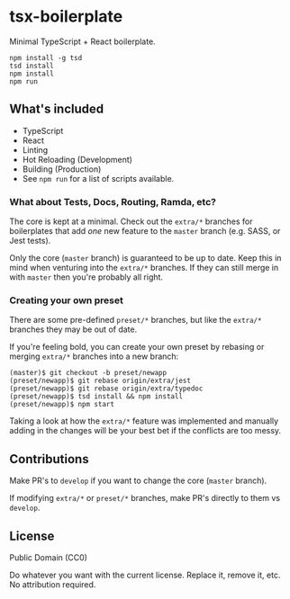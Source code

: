 # tsx-boilerplate

Minimal TypeScript + React boilerplate.

```
npm install -g tsd
tsd install
npm install
npm run
```

## What's included

- TypeScript
- React
- Linting
- Hot Reloading (Development)
- Building (Production)
- See `npm run` for a list of scripts available.

### What about Tests, Docs, Routing, Ramda, etc?

The core is kept at a minimal. Check out the `extra/*` branches for
boilerplates that add _one_ new feature to the `master` branch
(e.g. SASS, or Jest tests).

Only the core (`master` branch) is guaranteed to be up to date. Keep
this in mind when venturing into the `extra/*` branches. If they can
still merge in with `master` then you're probably all right.

### Creating your own preset

There are some pre-defined `preset/*` branches, but like the `extra/*`
branches they may be out of date.

If you're feeling bold, you can create your own preset by rebasing or
merging `extra/*` branches into a new branch:

```
(master)$ git checkout -b preset/newapp
(preset/newapp)$ git rebase origin/extra/jest
(preset/newapp)$ git rebase origin/extra/typedoc
(preset/newapp)$ tsd install && npm install
(preset/newapp)$ npm start
```

Taking a look at how the `extra/*` feature was implemented and
manually adding in the changes will be your best bet if the conflicts
are too messy.

## Contributions

Make PR's to `develop` if you want to change the core (`master`
branch).

If modifying `extra/*` or `preset/*` branches, make PR's directly to
them vs `develop`.

## License

Public Domain (CC0)

Do whatever you want with the current license. Replace it, remove it,
etc. No attribution required.
